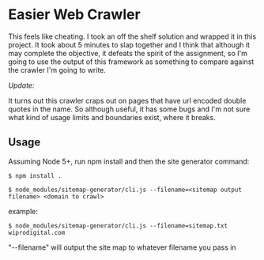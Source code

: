 Easier Web Crawler
==================

This feels like cheating. I took an off the shelf solution and wrapped it in this project. It took about 5 minutes to slap together and I think that although it may complete the objective, it defeats the spirit of the assignment, so I'm going to use the output of this framework as something to compare against the crawler I'm going to write.
 
*Update:*

It turns out this crawler craps out on pages that have url encoded double quotes in the name. So although useful, it has some bugs and I'm not sure what kind of usage limits and boundaries exist, where it breaks.
 
 
## Usage

Assuming Node 5+, run npm install and then the site generator command:

```
$ npm install .

$ node_modules/sitemap-generator/cli.js --filename=<sitemap output filename> <domain to crawl>
```

example:

```
$ node_modules/sitemap-generator/cli.js --filename=sitemap.txt wiprodigital.com 
```

"--filename" will output the site map to whatever filename you pass in